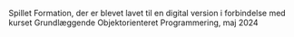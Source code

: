 Spillet Formation, der er blevet lavet til en digital version i forbindelse med kurset Grundlæggende Objektorienteret Programmering, maj 2024
